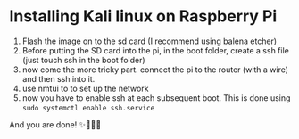# Installing Kali linux on Raspberry Pi

1. Flash the image on to the sd card (I recommend using balena etcher)
2. Before putting the SD card into the pi, in the boot folder, create a ssh file (just touch ssh in the boot folder)
3. now come the more tricky part. connect the pi to the router (with a wire) and then ssh into it.
4. use nmtui  to to set up the network
5. now you have to enable ssh at each subsequent boot. This is done using `sudo systemctl enable ssh.service`

And you are done! ✨🎉🎊🎆